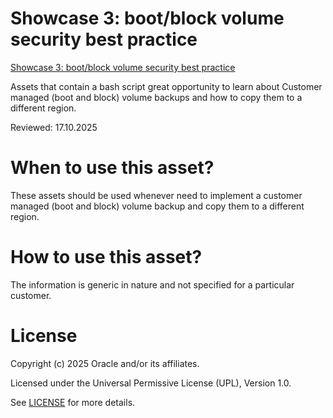 # Showcase 3: boot/block volume security best practice

[Showcase 3: boot/block volume security best practice](secure.storage.sh)

Assets that contain a bash script great opportunity to learn about Customer managed (boot and block) volume backups and how to copy them to a different region.


Reviewed: 17.10.2025

# When to use this asset?

These assets should be used whenever need to implement a customer managed (boot and block) volume backup and copy them to a different region.

# How to use this asset?

The information is generic in nature and not specified for a particular customer.

# License

Copyright (c) 2025 Oracle and/or its affiliates.

Licensed under the Universal Permissive License (UPL), Version 1.0.

See [LICENSE](https://github.com/oracle-devrel/technology-engineering/blob/main/LICENSE) for more details.
